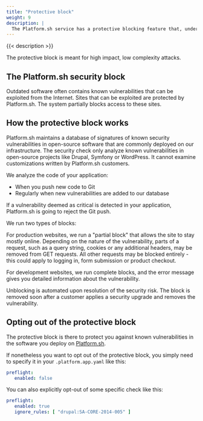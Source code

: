 ```yaml
---
title: "Protective block"
weight: 9
description: |
  The Platform.sh service has a protective blocking feature that, under certain circumstances, restricts access to web sites with security vulnerabilities. We use this partial blocking method to prevent exploitation of known security vulnerabilities.
---
```


{{< description >}}

The protective block is meant for high impact, low complexity attacks.

## The Platform.sh security block

Outdated software often contains known vulnerabilities that can be exploited from the Internet. Sites that can be exploited are protected by Platform.sh. The system partially blocks access to these sites.

## How the protective block works

Platform.sh maintains a database of signatures of known security vulnerabilities in open-source software that are commonly deployed on our infrastructure. The security check only analyze known vulnerabilities in open-source projects like Drupal, Symfony or WordPress. It cannot examine customizations written by Platform.sh customers.

We analyze the code of your application:

* When you push new code to Git
* Regularly when new vulnerabilities are added to our database

If a vulnerability deemed as critical is detected in your application, Platform.sh is going to reject the Git push.

We run two types of blocks:

For production websites, we run a "partial block" that allows the site to stay mostly online. Depending on the nature of the vulnerability, parts of a request, such as a query string, cookies or any additional headers, may be removed from GET requests. All other requests may be blocked entirely - this could apply to logging in, form submission or product checkout.

For development websites, we run complete blocks, and the error message gives you detailed information about the vulnerability.

Unblocking is automated upon resolution of the security risk. The block is removed soon after a customer applies a security upgrade and removes the vulnerability.

## Opting out of the protective block

The protective block is there to protect you against known vulnerabilities in the software you deploy on [Platform.sh](https://platform.sh).

If nonetheless you want to opt out of the protective block, you simply need to specify it in your `.platform.app.yaml` like this:

```yaml
preflight:
   enabled: false
```

You can also explicitly opt-out of some specific check like this:

```yaml
preflight:
   enabled: true
   ignore_rules: [ "drupal:SA-CORE-2014-005" ]
```
